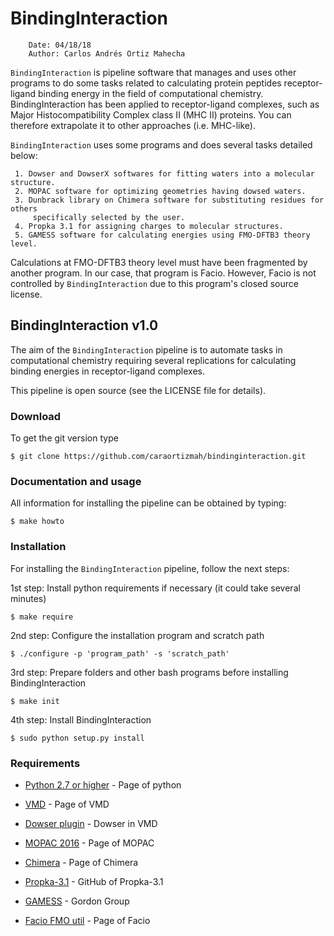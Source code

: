 # BindingInteraction

```
    Date: 04/18/18
    Author: Carlos Andrés Ortiz Mahecha
```

`BindingInteraction` is pipeline software that manages and uses other programs to do some tasks 
related to calculating protein peptides receptor-ligand binding energy in the field of computational chemistry.
BindingInteraction has been applied to receptor-ligand complexes, such as Major Histocompatibility
Complex class II (MHC II) proteins. 
You can therefore extrapolate it to other approaches (i.e. MHC-like). 

`BindingInteraction` uses some programs and does several tasks detailed below:

     1. Dowser and DowserX softwares for fitting waters into a molecular structure.
     2. MOPAC software for optimizing geometries having dowsed waters.
     3. Dunbrack library on Chimera software for substituting residues for others
         specifically selected by the user. 
     4. Propka 3.1 for assigning charges to molecular structures.
     5. GAMESS software for calculating energies using FMO-DFTB3 theory level.

Calculations at FMO-DFTB3 theory level must have been fragmented by another program.
In our case, that program is Facio. However, Facio is not controlled by `BindingInteraction`
due to this program's closed source license.


## BindingInteraction v1.0

The aim of the `BindingInteraction` pipeline is to automate tasks in computational chemistry
requiring several replications for calculating binding energies in receptor-ligand complexes.

This pipeline is open source (see the LICENSE file for details).


### Download

To get the git version type

    $ git clone https://github.com/caraortizmah/bindinginteraction.git


### Documentation and usage

All information for installing the pipeline can be obtained by typing:

    $ make howto

### Installation

For installing the `BindingInteraction` pipeline, follow the next steps:

1st step: Install python requirements if necessary (it could take several minutes)

    $ make require
    
2nd step: Configure the installation program and scratch path

    $ ./configure -p 'program_path' -s 'scratch_path'

3rd step: Prepare folders and other bash programs before installing BindingInteraction

    $ make init
    
4th step: Install BindingInteraction

    $ sudo python setup.py install
    

### Requirements

* [Python 2.7 or higher](https://www.python.org/downloads/) - Page of python

* [VMD](https://www.ks.uiuc.edu/Research/vmd/) - Page of VMD
   
* [Dowser plugin](http://www.ks.uiuc.edu/Research/vmd/plugins/dowser/) - Dowser in VMD
   
* [MOPAC 2016](http://openmopac.net/Download_MOPAC_Executable_Step2.html) - Page of MOPAC
   
* [Chimera](https://www.cgl.ucsf.edu/chimera/download.html) - Page of Chimera
   
* [Propka-3.1](https://github.com/jensengroup/propka-3.1.git) - GitHub of Propka-3.1
   
* [GAMESS](https://www.msg.chem.iastate.edu/GAMESS/download/register/) - Gordon Group 
   
* [Facio FMO util](http://zzzfelis.sakura.ne.jp/) - Page of Facio

